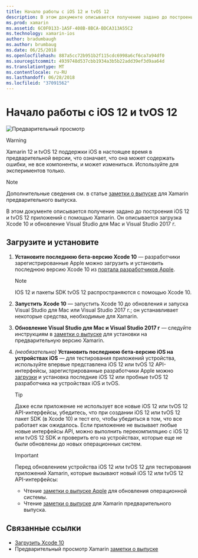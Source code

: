 ```yaml
---
title: Начало работы с iOS 12 и tvOS 12
description: В этом документе описывается получение задано до построения iOS 12 и tvOS 12 приложений с помощью Xamarin. Он описывается загрузка Xcode 10 и обновление Visual Studio для Mac и Visual Studio 2017 г.
ms.prod: xamarin
ms.assetid: 6C0F0133-1A5F-408B-8BCA-BDCA313A55C2
ms.technology: xamarin-ios
author: bradumbaugh
ms.author: brumbaug
ms.date: 06/25/2018
ms.openlocfilehash: 887a5cc72b951b2f115cdc6998a6cf6ca7a94df0
ms.sourcegitcommit: 4939748d537cbb1934a3b5b22add39ef3d9aa64d
ms.translationtype: MT
ms.contentlocale: ru-RU
ms.lasthandoff: 06/28/2018
ms.locfileid: "37091562"
---
```

# <a name="getting-started-with-ios-12-and-tvos-12"></a>Начало работы с iOS 12 и tvOS 12

![Предварительный просмотр](~/media/shared/preview.png)

> [!WARNING]
> Xamarin 12 и tvOS 12 поддержки iOS в настоящее время в предварительной версии, что означает, что она может содержать ошибки, не все компоненты, и может измениться. Используйте для экспериментов только.

> [!NOTE]
> Дополнительные сведения см. в статье [заметки о выпуске](https://releases.xamarin.com/preview-release-xcode-10-beta/) для Xamarin предварительного выпуска.

В этом документе описывается получение задано до построения iOS 12 и tvOS 12 приложений с помощью Xamarin. Он описывается загрузка Xcode 10 и обновление Visual Studio для Mac и Visual Studio 2017 г.

## <a name="download-and-install"></a>Загрузите и установите

1. **Установите последнюю бета-версию Xcode 10** — разработчики зарегистрированные Apple можно загрузить и установить последнюю версию Xcode 10 из [портала разработчиков Apple](https://developer.apple.com/download/).

   > [!NOTE]
   > IOS 12 и пакеты SDK tvOS 12 распространяются с помощью Xcode 10.

2. **Запустить Xcode 10** — запустить Xcode 10 до обновления и запуска Visual Studio для Mac или Visual Studio 2017 г.; он устанавливает некоторые средства, необходимые для Xamarin.

3. **Обновление Visual Studio для Mac и Visual Studio 2017 г** — следуйте инструкциям в [заметки о выпуске](https://releases.xamarin.com/preview-release-xcode-10-beta/) для установки на предварительную версию Xamarin.

4. _(необязательно)_  **Установить последнюю бета-версию iOS на устройствах iOS** — для тестирования приложений устройства, используйте впервые представлена iOS 12 или tvOS 12 API-интерфейсы, зарегистрированные разработчики Apple можно [загрузки](https://developer.apple.com/download) и установка последние iOS 12 или пробные tvOS 12 разработчика на устройствах iOS и tvOS.

   > [!TIP]
   > Даже если приложение не использует все новые iOS 12 или tvOS 12 API-интерфейсы, убедитесь, что при создании iOS 12 или tvOS 12 пакет SDK (в Xcode 10) и тест его, чтобы убедиться в том, что все работает как ожидалось. Если приложение не вызывает любые новые интерфейсы API, можно выполнить перекомпиляцию с iOS 12 или tvOS 12 SDK и проверить его на устройствах, которые еще не были обновлены до новых операционных систем.

   > [!IMPORTANT]
   > Перед обновлением устройства iOS 12 или tvOS 12 для тестирования приложений Xamarin, которые вызывают новый iOS 12 или tvOS 12 API-интерфейсы:
   > - Чтение [заметки о выпуске Apple](https://developer.apple.com/download/) для обновления операционной системы.
   > - Чтение [заметки о выпуске](https://releases.xamarin.com/preview-release-xcode-10-beta/) для Xamarin предварительного выпуска.

## <a name="related-links"></a>Связанные ссылки

- [Загрузить Xcode 10](https://developer.apple.com/download/)
- Предварительный просмотр Xamarin [заметки о выпуске](https://releases.xamarin.com/preview-release-xcode-10-beta/)
